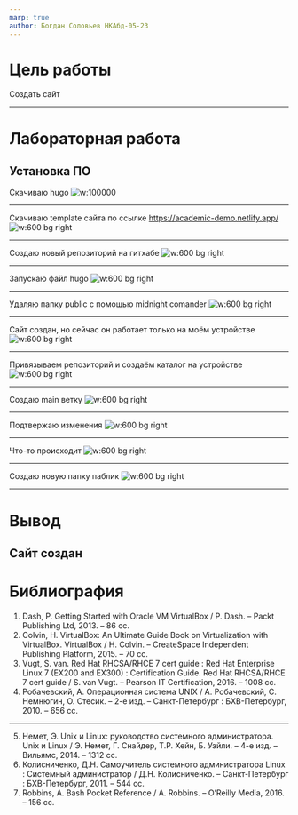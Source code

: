```yaml
---
marp: true
author: Богдан Соловьев НКАбд-05-23
---
```


# Цель работы

Создать сайт

---

# Лабораторная работа

## Установка ПО

Скачиваю hugo
![w:100000](./image/1.png)

---

Скачиваю template сайта по ссылке  https://academic-demo.netlify.app/
![w:600 bg right](./image/2.png)

---

Создаю новый репозиторий на гитхабе
![w:600 bg right](./image/3.png)

---

Запускаю файл hugo
![w:600 bg right](./image/4.png)

---

Удаляю папку public с помощью midnight comander
![w:600 bg right](./image/5.png)

---

Сайт создан, но сейчас он работает только на моём устройстве
![w:600 bg right](./image/6.png)

---

Привязываем репозиторий и создаём каталог на устройстве
![w:600 bg right](./image/7.png)

---

Создаю main ветку
![w:600 bg right](./image/8.png)

---

Подтвержаю изменения
![w:600 bg right](./image/9.png)

---

Что-то происходит
![w:600 bg right](./image/10.png)


---

Создаю новую папку паблик
![w:600 bg right](./image/11.png)


---

# Вывод

Сайт создан
---

# Библиография

1. Dash, P. Getting Started with Oracle VM VirtualBox / P. Dash. – Packt Publishing Ltd, 2013. – 86 сс.
2. Colvin, H. VirtualBox: An Ultimate Guide Book on Virtualization with VirtualBox. VirtualBox / H. Colvin. – CreateSpace Independent Publishing Platform, 2015. – 70 сс.
3. Vugt, S. van. Red Hat RHCSA/RHCE 7 cert guide : Red Hat Enterprise Linux 7 (EX200 and EX300) : Certification Guide. Red Hat RHCSA/RHCE 7 cert guide / S. van Vugt. – Pearson IT Certification, 2016. – 1008 сс.
4. Робачевский, А. Операционная система UNIX / А. Робачевский, С. Немнюгин, О. Стесик. – 2-е изд. – Санкт-Петербург : БХВ-Петербург, 2010. – 656 сс.
---
5. Немет, Э. Unix и Linux: руководство системного администратора. Unix и Linux / Э. Немет, Г. Снайдер, Т.Р. Хейн, Б. Уэйли. – 4-е изд. – Вильямс, 2014. – 1312 сс.
6. Колисниченко, Д.Н. Самоучитель системного администратора Linux : Системный администратор / Д.Н. Колисниченко. – Санкт-Петербург : БХВ-Петербург, 2011. – 544 сс.
7. Robbins, A. Bash Pocket Reference / A. Robbins. – O’Reilly Media, 2016. – 156 сс.


